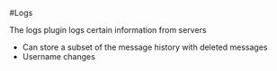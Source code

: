 #Logs

The logs plugin logs certain information from servers


 - Can store a subset of the message history with deleted messages
 - Username changes
